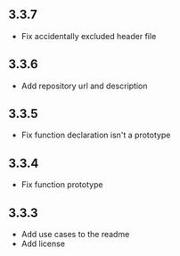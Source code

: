 ## 3.3.7

- Fix accidentally excluded header file

## 3.3.6

- Add repository url and description

## 3.3.5

- Fix function declaration isn't a prototype

## 3.3.4

- Fix function prototype

## 3.3.3

- Add use cases to the readme
- Add license
